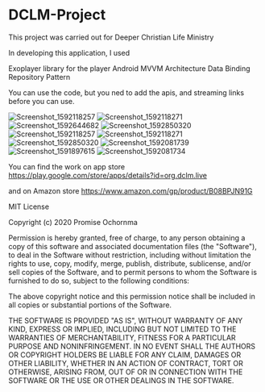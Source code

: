 # DCLM-Project
This project was carried out for Deeper Christian Life Ministry
<p>In developing this application, I used</p>
Exoplayer library for the player
Android MVVM Architecture
Data Binding
Repository Pattern

You can use the code, but you ned to add the apis, and streaming links before you can use.

![Screenshot_1592118257](https://user-images.githubusercontent.com/50696559/85920357-e5d1d680-b86a-11ea-985d-108b2f658dab.png)
![Screenshot_1592118271](https://user-images.githubusercontent.com/50696559/85920358-e66a6d00-b86a-11ea-9a48-e9c6096ebf35.png)
![Screenshot_1592644682](https://user-images.githubusercontent.com/50696559/85920483-0d756e80-b86c-11ea-8928-9b771caf63e8.png)
![Screenshot_1592850320](https://user-images.githubusercontent.com/50696559/85920391-30535300-b86b-11ea-8be3-6f2369ea50b9.png)
![Screenshot_1592118257](https://user-images.githubusercontent.com/50696559/85920357-e5d1d680-b86a-11ea-985d-108b2f658dab.png)
![Screenshot_1592118271](https://user-images.githubusercontent.com/50696559/85920358-e66a6d00-b86a-11ea-9a48-e9c6096ebf35.png)
![Screenshot_1592850320](https://user-images.githubusercontent.com/50696559/85920391-30535300-b86b-11ea-8be3-6f2369ea50b9.png)
![Screenshot_1592081739](https://user-images.githubusercontent.com/50696559/85920427-a35cc980-b86b-11ea-8c5a-245dd12eb50f.png)
![Screenshot_1591897615](https://user-images.githubusercontent.com/50696559/85920428-a48df680-b86b-11ea-946d-530783913d47.png)
![Screenshot_1592081734](https://user-images.githubusercontent.com/50696559/85920429-a5268d00-b86b-11ea-962c-07938c8f1a85.png)


You can find the work on app store https://play.google.com/store/apps/details?id=org.dclm.live

and on Amazon store https://www.amazon.com/gp/product/B08BPJN91G

MIT License

Copyright (c) 2020 Promise Ochornma

Permission is hereby granted, free of charge, to any person obtaining a copy
of this software and associated documentation files (the "Software"), to deal
in the Software without restriction, including without limitation the rights
to use, copy, modify, merge, publish, distribute, sublicense, and/or sell
copies of the Software, and to permit persons to whom the Software is
furnished to do so, subject to the following conditions:

The above copyright notice and this permission notice shall be included in all
copies or substantial portions of the Software.

THE SOFTWARE IS PROVIDED "AS IS", WITHOUT WARRANTY OF ANY KIND, EXPRESS OR
IMPLIED, INCLUDING BUT NOT LIMITED TO THE WARRANTIES OF MERCHANTABILITY,
FITNESS FOR A PARTICULAR PURPOSE AND NONINFRINGEMENT. IN NO EVENT SHALL THE
AUTHORS OR COPYRIGHT HOLDERS BE LIABLE FOR ANY CLAIM, DAMAGES OR OTHER
LIABILITY, WHETHER IN AN ACTION OF CONTRACT, TORT OR OTHERWISE, ARISING FROM,
OUT OF OR IN CONNECTION WITH THE SOFTWARE OR THE USE OR OTHER DEALINGS IN THE
SOFTWARE.
